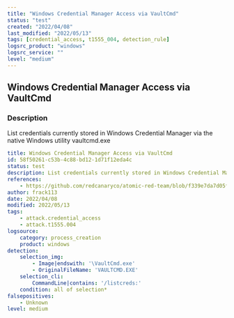 ```yaml
---
title: "Windows Credential Manager Access via VaultCmd"
status: "test"
created: "2022/04/08"
last_modified: "2022/05/13"
tags: [credential_access, t1555_004, detection_rule]
logsrc_product: "windows"
logsrc_service: ""
level: "medium"
---
```


## Windows Credential Manager Access via VaultCmd

### Description

List credentials currently stored in Windows Credential Manager via the native Windows utility vaultcmd.exe

```yml
title: Windows Credential Manager Access via VaultCmd
id: 58f50261-c53b-4c88-bd12-1d71f12eda4c
status: test
description: List credentials currently stored in Windows Credential Manager via the native Windows utility vaultcmd.exe
references:
    - https://github.com/redcanaryco/atomic-red-team/blob/f339e7da7d05f6057fdfcdd3742bfcf365fee2a9/atomics/T1555.004/T1555.004.md#atomic-test-1---access-saved-credentials-via-vaultcmd
author: frack113
date: 2022/04/08
modified: 2022/05/13
tags:
    - attack.credential_access
    - attack.t1555.004
logsource:
    category: process_creation
    product: windows
detection:
    selection_img:
        - Image|endswith: '\VaultCmd.exe'
        - OriginalFileName: 'VAULTCMD.EXE'
    selection_cli:
        CommandLine|contains: '/listcreds:'
    condition: all of selection*
falsepositives:
    - Unknown
level: medium

```
